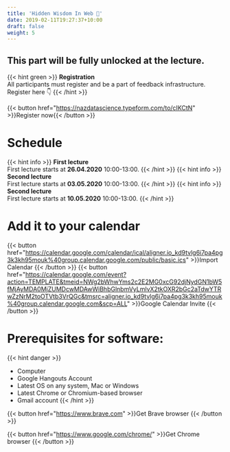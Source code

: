 ```yaml
---
title: 'Hidden Wisdom In Web 🔐'
date: 2019-02-11T19:27:37+10:00
draft: false
weight: 5
---
```


## This part will be fully unlocked at the lecture.

{{< hint green >}}
**Registration**  
All participants must register and be a part of feedback infrastructure.\
Register here 👇
{{< /hint >}}

{{< button href="https://nazdatascience.typeform.com/to/cIKCtN" >}}Register now{{< /button >}}



# Schedule

{{< hint info >}}
**First lecture**  
First lecture starts at **26.04.2020** 10:00-13:00. 
{{< /hint >}}
{{< hint info >}}
**Second lecture**  
First lecture starts at **03.05.2020** 10:00-13:00.
{{< /hint >}}
{{< hint info >}}
**Second lecture**  
First lecture starts at **10.05.2020** 10:00-13:00.
{{< /hint >}}

# Add it to your calendar

{{< button href="https://calendar.google.com/calendar/ical/aligner.io_kd9tvlg6i7pa4pg3k3kh95mouk%40group.calendar.google.com/public/basic.ics" >}}Import Calendar {{< /button >}}
{{< button href="https://calendar.google.com/event?action=TEMPLATE&tmeid=NWg2bWhwYms2c2E2MG0xcG92djNydGN1bW5fMjAyMDA0MjZUMDcwMDAwWiBhbGlnbmVyLmlvX2tkOXR2bGc2aTdwYTRwZzNrM2toOTVtb3VrQGc&tmsrc=aligner.io_kd9tvlg6i7pa4pg3k3kh95mouk%40group.calendar.google.com&scp=ALL" >}}Google Calendar Invite {{< /button >}}


# Prerequisites for software:
{{< hint danger >}}
- Computer
- Google Hangouts Account
- Latest OS on any system, Mac or Windows
- Latest Chrome or Chromium-based browser
- Gmail account
{{< /hint >}}



{{< button href="https://www.brave.com" >}}Get Brave browser {{< /button >}}

{{< button href="https://www.google.com/chrome/" >}}Get Chrome browser {{< /button >}}